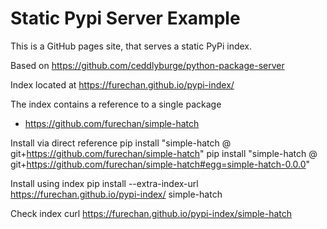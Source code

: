 # Static Pypi Server Example

This is a GitHub pages site, that serves a static PyPi index.

Based on https://github.com/ceddlyburge/python-package-server

Index located at https://furechan.github.io/pypi-index/

The index contains a reference to a single package
- https://github.com/furechan/simple-hatch

Install via direct reference
    pip install "simple-hatch @ git+https://github.com/furechan/simple-hatch"
    pip install "simple-hatch @ git+https://github.com/furechan/simple-hatch#egg=simple-hatch-0.0.0"

Install using index
    pip install --extra-index-url https://furechan.github.io/pypi-index/ simple-hatch

Check index
    curl https://furechan.github.io/pypi-index/simple-hatch

